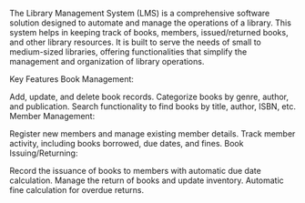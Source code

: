 The Library Management System (LMS) is a comprehensive software solution designed to automate and manage the operations of a library. This system helps in keeping track of books, members, issued/returned books, and other library resources. It is built to serve the needs of small to medium-sized libraries, offering functionalities that simplify the management and organization of library operations.

Key Features
Book Management:

Add, update, and delete book records.
Categorize books by genre, author, and publication.
Search functionality to find books by title, author, ISBN, etc.
Member Management:

Register new members and manage existing member details.
Track member activity, including books borrowed, due dates, and fines.
Book Issuing/Returning:

Record the issuance of books to members with automatic due date calculation.
Manage the return of books and update inventory.
Automatic fine calculation for overdue returns.
